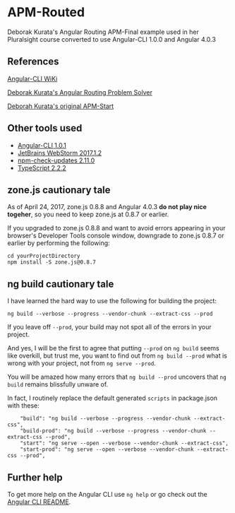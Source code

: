 # APM-Routed

Deborak Kurata's Angular Routing APM-Final example used in her Pluralsight course converted to use Angular-CLI 1.0.0 and Angular 4.0.3

## References

[Angular-CLI WiKi](https://github.com/angular/angular-cli/wiki)

[Deborak Kurata's Angular Routing Problem Solver](http://blogs.msmvps.com/deborahk/angular-routing-problem-solver/)

[Deborah Kurata's original APM-Start](https://github.com/DeborahK/Angular-Routing)

## Other tools used

* [Angular-CLI 1.0.1](https://github.com/angular/angular-cli/wiki)
* [JetBrains WebStorm 2017.1.2](https://www.jetbrains.com/webstorm/)
* [npm-check-updates 2.11.0](https://www.npmjs.com/package/npm-check-updates)
* [TypeScript 2.2.2](https://www.npmjs.com/package/typescript)

## zone.js cautionary tale
As of April 24, 2017, zone.js 0.8.8 and Angular 4.0.3 __do not play nice togeher__, so you need to keep zone.js at 0.8.7 or earlier.

If you upgraded to zone.js 0.8.8 and want to avoid errors appearing in your browser's Developer Tools console window, downgrade to zone.js 0.8.7 or earlier by performing the following:
```angular2html
cd yourProjectDirectory
npm install -S zone.js@0.8.7
```

## ng build cautionary tale

I have learned the hard way to use the following for building the project:

```
ng build --verbose --progress --vendor-chunk --extract-css --prod
```

If you leave off `--prod`, your build may not spot all of the errors in your project.  

And yes, I will be the first to agree that putting `--prod` on `ng build` seems like overkill, but trust me, you want to find out from `ng build --prod` what is wrong with your project, not from `ng serve --prod`.

You will be amazed how many errors that `ng build --prod` uncovers that `ng build` remains blissfully unware of.
 
In fact, I routinely replace the default generated `scripts` in package.json with these:
```angular2html
    "build": "ng build --verbose --progress --vendor-chunk --extract-css",
    "build-prod": "ng build --verbose --progress --vendor-chunk --extract-css --prod",
    "start": "ng serve --open --verbose --vendor-chunk --extract-css",
    "start-prod": "ng serve --open --verbose --vendor-chunk --extract-css --prod",
```

## Further help

To get more help on the Angular CLI use `ng help` or go check out the [Angular CLI README](https://github.com/angular/angular-cli/blob/master/README.md).

